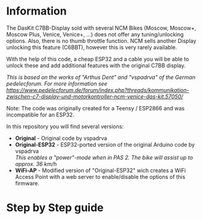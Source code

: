 # Information

The DasKit C7BB-Display sold with several NCM Bikes (Moscow, Moscow+, Moscow Plus, Venice, Venice+, ...) does not offer any tuning/unlocking options. Also, there is no thumb throttle function.
NCM sells another Display unlocking this feature (C6BBT), however this is very rarely available.

With the help of this code, a cheap ESP32 and a cable you will be able to unlock these and add additional features with the original C7BB display.

<i>This is based on the works of "Arthus Dent" and "vspadrva" of the German pedelecforum.
For more information see https://www.pedelecforum.de/forum/index.php?threads/kommunikation-zwischen-c7-display-und-motorkontroller-ncm-venice-das-kit.57050/</i>

Note: The code was originally created for a Teensy / ESP2866 and was incompatible for an ESP32.

In this repository you will find several versions:

- <b>Original</b> - Original code by vspadrva<br>
- <b>Original-ESP32</b> - ESP32-ported version of the original Arduino code by vspadrva<br>
<i>This enables a "power"-mode when in PAS 2. The bike will assist up to approx. 36 km/h</i><br>
- <b>WiFi-AP</b> - Modified version of "Original-ESP32" wich creates a WiFi Access Point with a web server to enable/disable the options of this firmware.

# Step by Step guide
